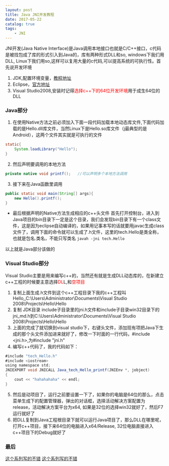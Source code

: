 ```yaml
---
layout: post
title: Java JNI开发教程
date: 2017-05-22
catalog: true
tags: 
    - JNI
---
```

JNI开发(Java Native Interface)是Java调用本地接口也就是C/C++接口，c代码是被找包成了库的形式引入到Java的，库有两种形式DLL和so, windows下我们用DLL, Linux下我们用so,这样可以复用大量的c代码,可以提高系统的可执行性。首先说开发环境
1. JDK,配置环境变量，[教程地址](http://jingyan.baidu.com/article/8065f87fcc0f182330249841.html)
2. Eclipse，[官方地址](https://www.eclipse.org/downloads/?)
3. Visual Studio2008,安装时记得<font color=red>选择c++下的64位开发环境</font>用于成生64位的DLL<!--more-->

### Java部分
1. 在使用Native方法之前必须加入下面一段代码加载本地动态库文件,下面代码加载的是Hello.dll库文件，当然Linux下是Hello.so库文件（j最典型的是Android），这两个文件其实就是可执行的文件
```Java
static{
    System.loadLibrary("Hello");
}
```
2. 然后声明要调用的本地方法
```Java
private native void printf();   //可以声明多个本地方法调用
```

3. 接下来在Java函数里调用
```Java
public static void main(String[] args){
    new Hello().printf();
}
```
+ 最后根据声明的Native方法生成相应的c++头文件
首先打开控制台，进入到Java项目的bin目录下一定是这个目录，我们会发现bin目录下有一个class文件，这是因为eclipse自动编译的，如果用记事本写的话就要用javac生成class文件了，调用下面的命令就可以生成了.h文件，这里的tech.Hello是类全称，也就是包名.类名，不能只写类名
`javah -jni tech.Hello`

以上就是Java部分该做的

### Visual Studio部分
Visual Studio主要是用来编写c++的，当然还有就是生成DLL动态库的，在新建立c++工程的时候要主意选择<font color=red>DL</font>L,和<font color=red>空项目</font>
1. 复制上面生成.h文件到这个c++工程目录下我的c++工程叫Hello,,C:\Users\Administrator\Documents\Visual Studio 2008\Projects\Hello\Hello
2. 复制 JDK目录 include子目录里的jni.h文件和include子目录win32目录下的jni_md.h到C:\Users\Administrator\Documents\Visual Studio 2008\Projects\Hello\Hello
3. 上面的完成了就切换到visual studio下，右键头文件，添加现有项把Java下生成的那个头文件添加进来就好了，修改一下时面的一行代码，#include <jni.h>,为#include "jni.h"
4. 编写c++代码了，我的代码如下：

```Java
#include "tech_Hello.h"
#include <iostream>
using namespace std;
JNIEXPORT void JNICALL Java_tech_Hello_printf(JNIEnv *, jobject)
{
    cout << "hahahahaha" << endl;
}
```

5. 然后是动项目了，运行之前要设置一下了，如果你的电脑是64位的那么，点击菜单生成下的配置管理器，弹出的对话框，选择活动解决方案配置为release，活动解决方案平台为x64, 如果是32位的选择win32就好了，然后F7运行就好了
6. 把DLL复制到Java工程根目录下就可以运行Java项目了，那么DLL在哪里呢，打开c++项目，接下来64位的电脑进入x64/Release, 32位电脑直接进入c++项目下的Debug就好了

### 最后
[这个系列写的不错](http://blog.csdn.net/xyang81/article/details/41759643)
[这个系列写的不错](http://helloxuweifu.iteye.com/blog/1168647)
